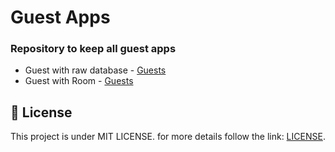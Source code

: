 # Guest Apps
### Repository to keep all guest apps
- Guest with raw database - [Guests](./Guests/)
- Guest with Room - [Guests](./GuestsRoom/)

## :memo: License
This project is under MIT LICENSE. for more details follow the link: [LICENSE](License).
